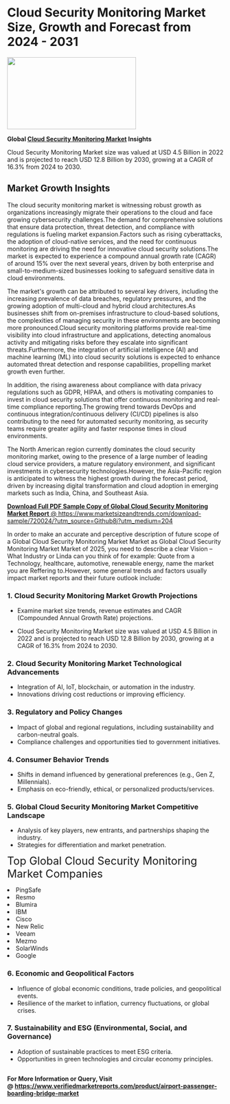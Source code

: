 <H1>Cloud Security Monitoring Market Size, Growth and Forecast from 2024 - 2031</H1><img class="aligncenter size-medium wp-image-584254" src="https://thirdeyenews.in/wp-content/uploads/2024/09/Global-Market-Research-300x168.jpeg" alt="" width="300" height="168" /><p><strong>Global&nbsp;<a href="https://www.marketsizeandtrends.com/download-sample/720024/?utm_source=Github8j?utm_medium=204">Cloud Security Monitoring Market</a> Insights</strong></p><p>Cloud Security Monitoring Market size was valued at USD 4.5 Billion in 2022 and is projected to reach USD 12.8 Billion by 2030, growing at a CAGR of 16.3% from 2024 to 2030.</p><p><h2>Market Growth Insights</h2> <p>The cloud security monitoring market is witnessing robust growth as organizations increasingly migrate their operations to the cloud and face growing cybersecurity challenges.The demand for comprehensive solutions that ensure data protection, threat detection, and compliance with regulations is fueling market expansion.Factors such as rising cyberattacks, the adoption of cloud-native services, and the need for continuous monitoring are driving the need for innovative cloud security solutions.The market is expected to experience a compound annual growth rate (CAGR) of around 15% over the next several years, driven by both enterprise and small-to-medium-sized businesses looking to safeguard sensitive data in cloud environments.</p> <p><a href="#"></a></p> <p>The market's growth can be attributed to several key drivers, including the increasing prevalence of data breaches, regulatory pressures, and the growing adoption of multi-cloud and hybrid cloud architectures.As businesses shift from on-premises infrastructure to cloud-based solutions, the complexities of managing security in these environments are becoming more pronounced.Cloud security monitoring platforms provide real-time visibility into cloud infrastructure and applications, detecting anomalous activity and mitigating risks before they escalate into significant threats.Furthermore, the integration of artificial intelligence (AI) and machine learning (ML) into cloud security solutions is expected to enhance automated threat detection and response capabilities, propelling market growth even further.</p> <p>In addition, the rising awareness about compliance with data privacy regulations such as GDPR, HIPAA, and others is motivating companies to invest in cloud security solutions that offer continuous monitoring and real-time compliance reporting.The growing trend towards DevOps and continuous integration/continuous delivery (CI/CD) pipelines is also contributing to the need for automated security monitoring, as security teams require greater agility and faster response times in cloud environments.</p> <p>The North American region currently dominates the cloud security monitoring market, owing to the presence of a large number of leading cloud service providers, a mature regulatory environment, and significant investments in cybersecurity technologies.However, the Asia-Pacific region is anticipated to witness the highest growth during the forecast period, driven by increasing digital transformation and cloud adoption in emerging markets such as India, China, and Southeast Asia.</p> <p><a href="#"></p><p><span class=""><strong>Download Full PDF Sample Copy of Global Cloud Security Monitoring Market Report</strong> @ <a href="https://www.marketsizeandtrends.com/download-sample/720024/?utm_source=Github8j?utm_medium=204" target="_blank">https://www.marketsizeandtrends.com/download-sample/720024/?utm_source=Github8j?utm_medium=204</a></span></p><p>In order to make an accurate and perceptive description of future scope of a Global&nbsp;Cloud Security Monitoring Market Market as Global&nbsp;Cloud Security Monitoring Market Market of 2025, you need to describe a clear Vision &ndash; What Industry or Linda can you think of for example: Quote from a Technology, healthcare, automotive, renewable energy, name the market you are Reffering to.However, some general trends and factors usually impact market reports and their future outlook include:</p><h3>1.&nbsp;<strong>Cloud Security Monitoring Market Growth Projections</strong></h3><ul><li>Examine market size trends, revenue estimates and CAGR (Compounded Annual Growth Rate) projections.</li><li><p>Cloud Security Monitoring Market size was valued at USD 4.5 Billion in 2022 and is projected to reach USD 12.8 Billion by 2030, growing at a CAGR of 16.3% from 2024 to 2030.</p></li></ul><h3>2.&nbsp;<strong>Cloud Security Monitoring Market Technological Advancements</strong></h3><ul><li>Integration of AI, IoT, blockchain, or automation in the industry.</li><li>Innovations driving cost reductions or improving efficiency.</li></ul><h3>3.&nbsp;<strong>Regulatory and Policy Changes</strong></h3><ul><li>Impact of global and regional regulations, including sustainability and carbon-neutral goals.</li><li>Compliance challenges and opportunities tied to government initiatives.</li></ul><h3>4.&nbsp;<strong>Consumer Behavior Trends</strong></h3><ul><li>Shifts in demand influenced by generational preferences (e.g., Gen Z, Millennials).</li><li>Emphasis on eco-friendly, ethical, or personalized products/services.</li></ul><h3>5.&nbsp;<strong>Global Cloud Security Monitoring Market Competitive Landscape</strong></h3><ul><li>Analysis of key players, new entrants, and partnerships shaping the industry.</li><li>Strategies for differentiation and market penetration.</li></ul><p data-pm-slice="1 1 []"><span style="color: inherit; font-family: inherit; font-size: 25px;">Top Global Cloud Security Monitoring Market Companies</span></p><div class="" data-test-id=""><p><li>PingSafe</li><li> Resmo</li><li> Blumira</li><li> IBM</li><li> Cisco</li><li> New Relic</li><li> Veeam</li><li> Mezmo</li><li> SolarWinds</li><li> Google</li></p></div><h3>6.&nbsp;<strong>Economic and Geopolitical Factors</strong></h3><ul><li>Influence of global economic conditions, trade policies, and geopolitical events.</li><li>Resilience of the market to inflation, currency fluctuations, or global crises.</li></ul><h3>7.&nbsp;<strong>Sustainability and ESG (Environmental, Social, and Governance)</strong></h3><ul><li>Adoption of sustainable practices to meet ESG criteria.</li><li>Opportunities in green technologies and circular economy principles.</li></ul><h2><strong style="font-size: 14px;">For More Information or Query, Visit @&nbsp;</strong><a style="background-color: #ffffff; font-size: 14px;" href="https://www.marketsizeandtrends.com/report/cloud-security-monitoring-market/" target="_blank">https://www.verifiedmarketreports.com/product/airport-passenger-boarding-bridge-market</a></h2>